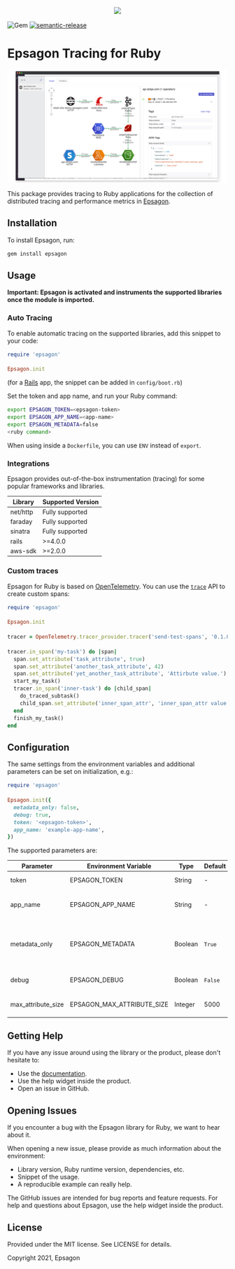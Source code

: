 <p align="center">
  <a href="https://epsagon.com" target="_blank" align="center">
    <img src="https://cdn2.hubspot.net/hubfs/4636301/Positive%20RGB_Logo%20Horizontal%20-01.svg" width="300">
  </a>
  <br />
</p>

![Gem](https://img.shields.io/gem/v/epsagon)
[![semantic-release](https://img.shields.io/badge/%20%20%F0%9F%93%A6%F0%9F%9A%80-semantic--release-e10079.svg)](https://github.com/semantic-release/semantic-release)

# Epsagon Tracing for Ruby

![Trace](trace.png)


This package provides tracing to Ruby applications for the collection of distributed tracing and performance metrics in [Epsagon](https://app.epsagon.com/?utm_source=github).


## Installation

To install Epsagon, run:
```sh
gem install epsagon
```

## Usage
**Important: Epsagon is activated and instruments the supported libraries once the module is imported.**

### Auto Tracing

To enable automatic tracing on the supported libraries, add this snippet to your code:
```ruby
require 'epsagon'

Epsagon.init
```
(for a [Rails](https://rubyonrails.org/) app, the snippet can be added in `config/boot.rb`)

Set the token and app name, and run your Ruby command:
```sh
export EPSAGON_TOKEN=<epsagon-token>
export EPSAGON_APP_NAME=<app-name>
export EPSAGON_METADATA=false
<ruby command>
```

When using inside a `Dockerfile`, you can use `ENV` instead of `export`.

### Integrations

Epsagon provides out-of-the-box instrumentation (tracing) for some popular frameworks and libraries.

|Library             |Supported Version          |
|--------------------|---------------------------|
|net/http            |Fully supported            |
|faraday             |Fully supported            |
|sinatra             |Fully supported            |
|rails               |>=4.0.0                    |
|aws-sdk             |>=2.0.0                    |


### Custom traces

Epsagon for Ruby is based on [OpenTelemetry](https://github.com/open-telemetry/opentelemetry-ruby).
You can use the [`trace`](https://open-telemetry.github.io/opentelemetry-ruby/opentelemetry-api/v0.16.0/OpenTelemetry/Trace.html) API to create custom spans:

```ruby
require 'epsagon'

Epsagon.init

tracer = OpenTelemetry.tracer_provider.tracer('send-test-spans', '0.1.0')

tracer.in_span('my-task') do |span|
  span.set_attribute('task_attribute', true)
  span.set_attribute('another_task_attribute', 42)
  span.set_attribute('yet_another_task_attribute', 'Attirbute value.')
  start_my_task()
  tracer.in_span('inner-task') do |child_span|
    do_traced_subtask()
    child_span.set_attribute('inner_span_attr', 'inner_span_attr value')
  end
  finish_my_task()
end
```

## Configuration

The same settings from the environment variables and additional parameters can be set on initialization, e.g.:

```ruby
require 'epsagon'

Epsagon.init({
  metadata_only: false,
  debug: true,
  token: '<epsagon-token>',
  app_name: 'example-app-name',
})
```

The supported parameters are: 

|Parameter               |Environment Variable           |Type   |Default      |Description                                                                        |
|----------------------  |------------------------------ |-------|-------------|-----------------------------------------------------------------------------------|
|token                   |EPSAGON_TOKEN                  |String |-            |Epsagon account token                                                              |
|app_name                |EPSAGON_APP_NAME               |String |-            |Application name that will be set for traces                                       |
|metadata_only           |EPSAGON_METADATA               |Boolean|`True`      |Whether to send only the metadata (`True`) or also the payloads (`False`)          
|debug                   |EPSAGON_DEBUG                  |Boolean|`False`      |Enable debug prints for troubleshooting                                            
|max_attribute_size      |EPSAGON_MAX_ATTRIBUTE_SIZE     |Integer|5000         |Max span attribute size in bytes 

## Getting Help

If you have any issue around using the library or the product, please don't hesitate to:

* Use the [documentation](https://docs.epsagon.com).
* Use the help widget inside the product.
* Open an issue in GitHub.


## Opening Issues

If you encounter a bug with the Epsagon library for Ruby, we want to hear about it.

When opening a new issue, please provide as much information about the environment:
* Library version, Ruby runtime version, dependencies, etc.
* Snippet of the usage.
* A reproducible example can really help.

The GitHub issues are intended for bug reports and feature requests.
For help and questions about Epsagon, use the help widget inside the product.

## License

Provided under the MIT license. See LICENSE for details.

Copyright 2021, Epsagon
